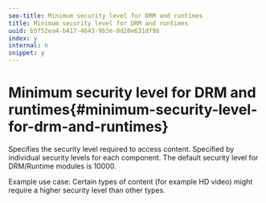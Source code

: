 ```yaml
---
seo-title: Minimum security level for DRM and runtimes
title: Minimum security level for DRM and runtimes
uuid: b5f52ea4-b417-4643-9b3e-0d20e631df9b
index: y
internal: n
snippet: y
---
```


# Minimum security level for DRM and runtimes{#minimum-security-level-for-drm-and-runtimes}

Specifies the security level required to access content. Specified by individual security levels for each component. The default security level for DRM/Runtime modules is 10000.

Example use case: Certain types of content (for example HD video) might require a higher security level than other types. 
